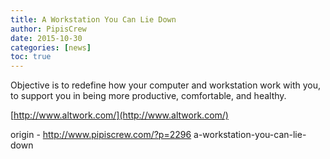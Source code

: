 ```yaml
---
title: A Workstation You Can Lie Down
author: PipisCrew
date: 2015-10-30
categories: [news]
toc: true
---
```


Objective is to redefine how your computer and workstation work with you, to support you in being more productive, comfortable, and healthy.

[http://www.altwork.com/](http://www.altwork.com/)

origin - http://www.pipiscrew.com/?p=2296 a-workstation-you-can-lie-down